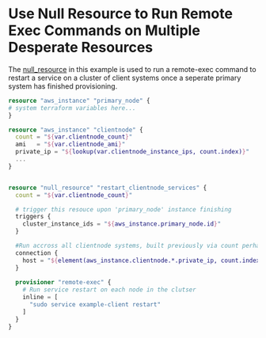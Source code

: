 # Use Null Resource to Run Remote Exec Commands on Multiple Desperate Resources  
The [null_resource](https://www.terraform.io/docs/provisioners/null_resource.html) in this example is used to run a remote-exec command to restart a service on a cluster of client systems once a seperate primary system has finished provisioning.

```terraform
resource "aws_instance" "primary_node" {
# system terraform variables here...
}

resource "aws_instance" "clientnode" {
  count = "${var.clientnode_count}"
  ami   = "${var.clientnode_ami}"
  private_ip = "${lookup(var.clientnode_instance_ips, count.index)}"
  ...
}


resource "null_resource" "restart_clientnode_services" {
  count = "${var.clientnode_count}"

  # trigger this resouce upon 'primary_node' instance finishing 
  triggers {
    cluster_instance_ids = "${aws_instance.primary_node.id}"
  }

  #Run accross all clientnode systems, built previously via count perhaps
  connection {
    host = "${element(aws_instance.clientnode.*.private_ip, count.index)}"
  }
  
  provisioner "remote-exec" {
    # Run service restart on each node in the clutser
    inline = [
      "sudo service example-client restart"
    ]
  }
}

```

